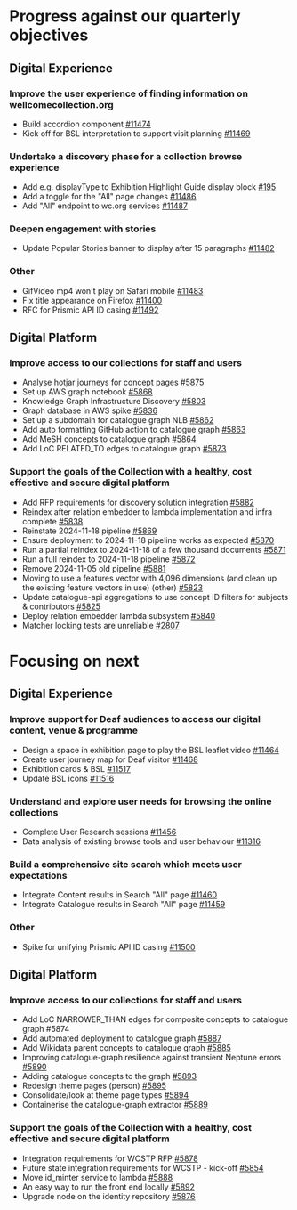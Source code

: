 # Progress against our quarterly objectives
## Digital Experience
### Improve the user experience of finding information on wellcomecollection.org
-	Build accordion component [#11474](https://github.com/wellcomecollection/wellcomecollection.org/issues/11474)
-	Kick off for BSL interpretation to support visit planning [#11469](https://github.com/wellcomecollection/wellcomecollection.org/issues/11469)

### Undertake a discovery phase for a collection browse experience
-	Add e.g. displayType to Exhibition Highlight Guide display block [#195](https://github.com/wellcomecollection/content-api/issues/195)
-	Add a toggle for the "All" page changes [#11486](https://github.com/wellcomecollection/wellcomecollection.org/issues/11486)
-	Add "All" endpoint to wc.org services [#11487](https://github.com/wellcomecollection/wellcomecollection.org/issues/11487)

### Deepen engagement with stories
-	Update Popular Stories banner to display after 15 paragraphs [#11482](https://github.com/wellcomecollection/wellcomecollection.org/issues/11482)


### Other
-	GifVideo mp4 won't play on Safari mobile [#11483](https://github.com/wellcomecollection/wellcomecollection.org/issues/11483)
-	Fix title appearance on Firefox [#11400](https://github.com/wellcomecollection/wellcomecollection.org/issues/11400)
-	RFC for Prismic API ID casing [#11492](https://github.com/wellcomecollection/wellcomecollection.org/issues/11492)

## Digital Platform
### Improve access to our collections for staff and users
-	Analyse hotjar journeys for concept pages [#5875](https://github.com/wellcomecollection/platform/issues/5875)
-	Set up AWS graph notebook [#5868](https://github.com/wellcomecollection/platform/issues/5868)
-	Knowledge Graph Infrastructure Discovery [#5803](https://github.com/wellcomecollection/platform/issues/5803)
-	Graph database in AWS spike [#5836](https://github.com/wellcomecollection/platform/issues/5836)
-	Set up a subdomain for catalogue graph NLB [#5862](https://github.com/wellcomecollection/platform/issues/5862)
-	Add auto formatting GitHub action to catalogue graph [#5863](https://github.com/wellcomecollection/platform/issues/5863)
-	Add MeSH concepts to catalogue graph [#5864](https://github.com/wellcomecollection/platform/issues/5864#event-16004246297)
-	Add LoC RELATED_TO edges to catalogue graph [#5873](https://github.com/wellcomecollection/platform/issues/5873)

### Support the goals of the Collection with a healthy, cost effective and secure digital platform
- Add RFP requirements for discovery solution integration [#5882](https://github.com/wellcomecollection/platform/issues/5882)
-	Reindex after relation embedder to lambda implementation and infra complete [#5838](https://github.com/wellcomecollection/platform/issues/5838)
-	Reinstate 2024-11-18 pipeline [#5869](https://github.com/wellcomecollection/platform/issues/5869)
-	Ensure deployment to 2024-11-18 pipeline works as expected [#5870](https://github.com/wellcomecollection/platform/issues/5870)
-	Run a partial reindex to 2024-11-18 of a few thousand documents [#5871](https://github.com/wellcomecollection/platform/issues/5871)
-	Run a full reindex to 2024-11-18 pipeline [#5872](https://github.com/wellcomecollection/platform/issues/5872)
-	Remove 2024-11-05 old pipeline [#5881](https://github.com/wellcomecollection/platform/issues/5881)
-	Moving to use a features vector with 4,096 dimensions (and clean up the existing feature vectors in use) (other) [#5823](https://github.com/wellcomecollection/platform/issues/5823)
-	Update catalogue-api aggregations to use concept ID filters for subjects & contributors [#5825](https://github.com/wellcomecollection/platform/issues/5825)
-	Deploy relation embedder lambda subsystem [#5840](https://github.com/wellcomecollection/platform/issues/5840)
-	Matcher locking tests are unreliable [#2807](https://github.com/wellcomecollection/catalogue-pipeline/issues/2807)


# Focusing on next
## Digital Experience
### Improve support for Deaf audiences to access our digital content, venue & programme
-	Design a space in exhibition page to play the BSL leaflet video [#11464](https://github.com/wellcomecollection/wellcomecollection.org/issues/11464)
-	Create user journey map for Deaf visitor [#11468](https://github.com/wellcomecollection/wellcomecollection.org/issues/11468)
-	Exhibition cards & BSL [#11517](https://github.com/wellcomecollection/wellcomecollection.org/issues/11517)
-	Update BSL icons [#11516](https://github.com/wellcomecollection/wellcomecollection.org/issues/11516)

### Understand and explore user needs for browsing the online collections
-	Complete User Research sessions [#11456](https://github.com/wellcomecollection/wellcomecollection.org/issues/11456)
-	Data analysis of existing browse tools and user behaviour [#11316](https://github.com/wellcomecollection/wellcomecollection.org/issues/11316)

### Build a comprehensive site search which meets user expectations
-	Integrate Content results in Search "All" page [#11460](https://github.com/wellcomecollection/wellcomecollection.org/issues/11460)
-	Integrate Catalogue results in Search "All" page [#11459](chttps://github.com/wellcomecollection/wellcomecollection.org/issues/11459)

### Other
-	Spike for unifying Prismic API ID casing [#11500](https://github.com/wellcomecollection/wellcomecollection.org/issues/11500)


## Digital Platform
### Improve access to our collections for staff and users
-	Add LoC NARROWER_THAN edges for composite concepts to catalogue graph #5874
-	Add automated deployment to catalogue graph [#5887](https://github.com/wellcomecollection/platform/issues/5887)
-	Add Wikidata parent concepts to catalogue graph [#5885](https://github.com/wellcomecollection/platform/issues/5885)
-	Improving catalogue-graph resilience against transient Neptune errors [#5890](https://github.com/wellcomecollection/platform/issues/5890)
-	Adding catalogue concepts to the graph [#5893](https://github.com/wellcomecollection/platform/issues/5893)
-	Redesign theme pages (person) [#5895](https://github.com/wellcomecollection/platform/issues/5895)
-	Consolidate/look at theme page types [#5894](https://github.com/wellcomecollection/platform/issues/5894)
-	Containerise the catalogue-graph extractor [#5889](https://github.com/wellcomecollection/platform/issues/5889)

### Support the goals of the Collection with a healthy, cost effective and secure digital platform
- Integration requirements for WCSTP RFP [#5878](https://github.com/wellcomecollection/platform/issues/5878)
-	Future state integration requirements for WCSTP - kick-off [#5854](https://github.com/wellcomecollection/platform/issues/5854)
-	Move id_minter service to lambda [#5888](https://github.com/wellcomecollection/platform/issues/5888)
-	An easy way to run the front end locally [#5892](https://github.com/wellcomecollection/platform/issues/5892)
-	Upgrade node on the identity repository [#5876](https://github.com/wellcomecollection/platform/issues/5876)

